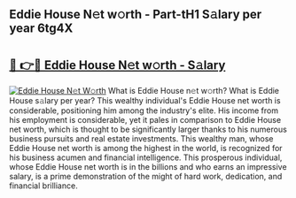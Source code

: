 ## Eddie House N𝚎t w𝚘rth - Part-tH1 S𝚊lary per year 6tg4X

# <h2><a href="http://gc2lej.nevu.top/?p=Eddie+House">🔗 👉🔴 Eddie House N𝚎t w𝚘rth - S𝚊lary</a></h2>

[![Eddie House N𝚎t W𝚘rth](https://i.imgur.com/Oavwk0R.jpeg)](http://gc2lej.nevu.top/?p=Eddie+House)
What is Eddie House n𝚎t w𝚘rth? What is Eddie House s𝚊lary per year?
This wealthy individual's Eddie House net worth is considerable, positioning him among the industry's elite. His income from his employment is considerable, yet it pales in comparison to Eddie House net worth, which is thought to be significantly larger thanks to his numerous business pursuits and real estate investments. This wealthy man, whose Eddie House net worth is among the highest in the world, is recognized for his business acumen and financial intelligence. This prosperous individual, whose Eddie House net worth is in the billions and who earns an impressive salary, is a prime demonstration of the might of hard work, dedication, and financial brilliance.
